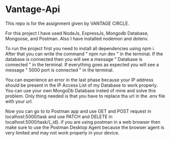 # Vantage-Api
This repo is for the assignment given by VANTAGE CIRCLE.

For this project I have used NodeJs, ExpressJs, Mongodb Database, Mongoose, and Postman.
Also I have installed nodemon and dotenv.

To run the project first you need to install all dependencies using npm i. After that you can write the command " npm run dev " in the terminal. 
If the database is connected then you will see a message " Database is connected " in the terminal. 
If everything goes as expected you will see a message " 5000 port is connected " in the terminal.

You can experience an error in the last phase because your IP address should be present in the IP Access List of my Database to work properly.
You can use your own MongoDb Database insted of mine and solve this problem. Only thing needed is that you have to replace tha url in the .env file with your url.

Now you can go to to Postman app and use GET and POST request in localhost:5000/task and use PATCH and DELETE in localhost:5000/task/{_id}.
if you are using postman in a web browser then make sure to use the Postman Desktop Agent because the browser agent is very limited and may not work properly in your device.
